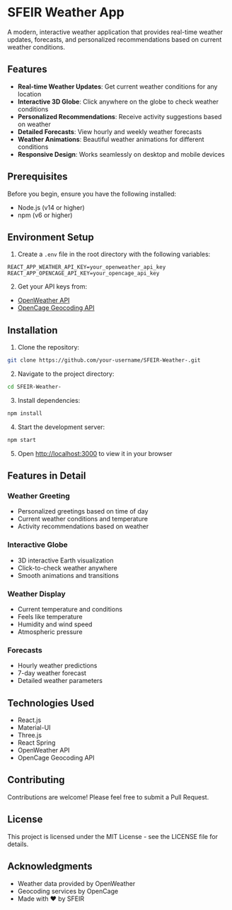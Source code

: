 # SFEIR Weather App

A modern, interactive weather application that provides real-time weather updates, forecasts, and personalized recommendations based on current weather conditions.

## Features

- **Real-time Weather Updates**: Get current weather conditions for any location
- **Interactive 3D Globe**: Click anywhere on the globe to check weather conditions
- **Personalized Recommendations**: Receive activity suggestions based on weather
- **Detailed Forecasts**: View hourly and weekly weather forecasts
- **Weather Animations**: Beautiful weather animations for different conditions
- **Responsive Design**: Works seamlessly on desktop and mobile devices

## Prerequisites

Before you begin, ensure you have the following installed:
- Node.js (v14 or higher)
- npm (v6 or higher)

## Environment Setup

1. Create a `.env` file in the root directory with the following variables:
```
REACT_APP_WEATHER_API_KEY=your_openweather_api_key
REACT_APP_OPENCAGE_API_KEY=your_opencage_api_key
```

2. Get your API keys from:
- [OpenWeather API](https://openweathermap.org/api)
- [OpenCage Geocoding API](https://opencagedata.com/)

## Installation

1. Clone the repository:
```bash
git clone https://github.com/your-username/SFEIR-Weather-.git
```

2. Navigate to the project directory:
```bash
cd SFEIR-Weather-
```

3. Install dependencies:
```bash
npm install
```

4. Start the development server:
```bash
npm start
```

5. Open [http://localhost:3000](http://localhost:3000) to view it in your browser

## Features in Detail

### Weather Greeting
- Personalized greetings based on time of day
- Current weather conditions and temperature
- Activity recommendations based on weather

### Interactive Globe
- 3D interactive Earth visualization
- Click-to-check weather anywhere
- Smooth animations and transitions

### Weather Display
- Current temperature and conditions
- Feels like temperature
- Humidity and wind speed
- Atmospheric pressure

### Forecasts
- Hourly weather predictions
- 7-day weather forecast
- Detailed weather parameters

## Technologies Used

- React.js
- Material-UI
- Three.js
- React Spring
- OpenWeather API
- OpenCage Geocoding API

## Contributing

Contributions are welcome! Please feel free to submit a Pull Request.

## License

This project is licensed under the MIT License - see the LICENSE file for details.

## Acknowledgments

- Weather data provided by OpenWeather
- Geocoding services by OpenCage
- Made with ❤️ by SFEIR